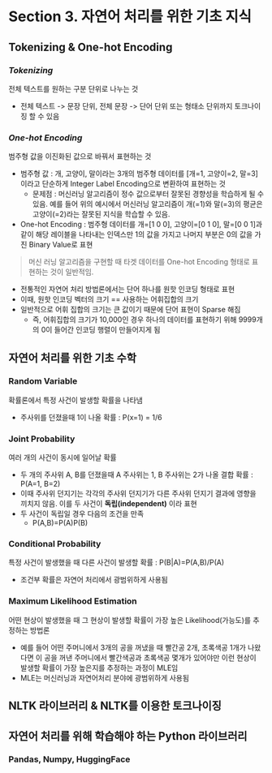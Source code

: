# Section 3. 자연어 처리를 위한 기초 지식

## Tokenizing & One-hot Encoding
### *Tokenizing*
전체 텍스트를 원하는 구분 단위로 나누는 것
  - 전체 텍스트 -> 문장 단위, 전체 문장 -> 단어 단위 또는 형태소 단위까지 토크나이징 할 수 있음

### *One-hot Encoding*
범주형 값을 이진화된 값으로 바꿔서 표현하는 것
  - 범주형 값 : 개, 고양이, 말이라는 3개의 범주형 데이터를 [개=1, 고양이=2, 말=3]이라고 단순하게 Integer Label Encoding으로 변환하여 표현하는 것
    - 문제점 : 머신러닝 알고리즘이 정수 값으로부터 잘못된 경향성을 학습하게 될 수 있음. 예를 들어 위의 예시에서 머신러닝 알고리즘이 개(=1)와 말(=3)의 평균은 고양이(=2)라는 잘못된 지식을 학습할 수 있음.
  - One-hot Encoding : 범주형 데이터를 개=[1 0 0], 고양이=[0 1 0], 말=[0 0 1]과 같이 해당 레이블을 나타내는 인덱스만 1의 값을 가지고 나머지 부분은 0의 값을 가진 Binary Value로 표현
  > 머신 러닝 알고리즘을 구현할 때 타겟 데이터를 One-hot Encoding 형태로 표현하는 것이 일반적임.
  - 전통적인 자연어 처리 방법론에서는 단어 하나를 원핫 인코딩 형태로 표현
  - 이때, 원핫 인코딩 벡터의 크기 == 사용하는 어휘집합의 크기
  - 일반적으로 어휘 집합의 크기는 큰 값이기 때문에 단어 표현이 Sparse 해짐
    - 즉, 어휘집합의 크기가 10,000인 경우 하나의 데이터를 표현하기 위해 9999개의 0이 들어간 인코딩 행렬이 만들어지게 됨
  
## 자연어 처리를 위한 기초 수학
### Random Variable
확률론에서 특정 사건이 발생할 확률을 나타냄
- 주사위를 던졌을때 1이 나올 확률 : P(x=1) = 1/6

### Joint Probability
여러 개의 사건이 동시에 일어날 확률
- 두 개의 주사위 A, B를 던졌을때 A 주사위는 1, B 주사위는 2가 나올 결합 확률 : P(A=1, B=2)
- 이때 주사위 던지기는 각각의 주사위 던지기가 다른 주사위 던지기 결과에 영향을 끼치지 않음. 이를 두 사건이 **독립(independent)** 이라 표현
- 두 사건이 독립일 경우 다음의 조건을 만족
  - P(A,B)=P(A)P(B)

### Conditional Probability
특정 사건이 발생했을 때 다른 사건이 발생할 확률 : P(B|A)=P(A,B)/P(A)
- 조건부 확률은 자연어 처리에서 광범위하게 사용됨

### Maximum Likelihood Estimation
어떤 현상이 발생했을 때 그 현상이 발생할 확률이 가장 높은 Likelihood(가능도)를 추정하는 방법론
- 예를 들어 어떤 주머니에서 3개의 공을 꺼냈을 때 빨간공 2개, 초록색공 1개가 나왔다면 이 공을 꺼낸 주머니에서 빨간색공과 초록색공 몇개가 있어야만 이런 현상이 발생할 확률이 가장 높은지를 추정하는 과정이 MLE임
- MLE는 머신러닝과 자연어처리 분야에 광범위하게 사용됨

## NLTK 라이브러리 & NLTK를 이용한 토크나이징

## 자연어 처리를 위해 학습해야 하는 Python 라이브러리
### Pandas, Numpy, HuggingFace